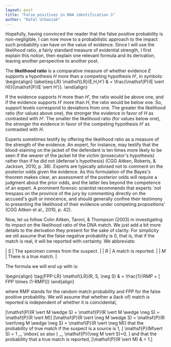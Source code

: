 ```yaml
---
layout: post
title: "False positives in DNA identification 3"
author: "Rafal Urbaniak"
---
```




Hopefully, having convinced the reader that the false positive probability is non-negligible, I can now move to a probabilistic approach to the impact such probability can have on the value of evidence. Since I will use the likelihood ratio, a fairly standard measure of evidential strength, I first explain this notion, then explain one relevant formula and its derivation, leaving another perspective to another post.


The **likelihood ratio** is a comparative measure of whether evidence $E$ supports a hypothesis $H$ more than a competing hypothesis $H'$, in symbols:
\begin{align}
\label{eq:LR}
\mathsf{LR}(E,H,H') & = \frac{\mathsf{P}(E \vert H)}{\mathsf{P}(E \vert H')}.
\end{align}


If the evidence supports $H$ more than $H'$, the ratio would be above one, and if the evidence supports $H'$ more than $H$, the ratio would be below one.  So, support levels correspond to deviations from one.  The greater the likelihood ratio (for values above one), the stronger the evidence in favor of $H$ as contrasted with $H'$. The smaller the likelihood ratio (for values below one), the stronger the evidence in favor of the competing hypothesis $H'$ as contrasted with $H$.


Experts sometimes testify by offering the likelihood ratio as a measure of the strength of the evidence. An expert, for instance, may testify that the blood-staining on the jacket of the defendant is ten times more likely to be seen if the wearer of the jacket hit the victim (prosecutor's hypothesis) rather than if he did not (defense's hypothesis) (CGG Aitken, Roberts, & Jackson, 2010, p. 38). Experts are typically advised not to comment on the posterior odds given the evidence. As this formulation of the Bayes's theorem makes clear, an assessment of the posterior odds will require a judgment about the prior odds, and the latter lies beyond the competence of an expert. A prominent forensic scientist recommends that experts \`not trespass on the province of the jury by commenting directly on the accused's guilt or innocence, and should generally confine their testimony to presenting the likelihood of their evidence under competing propositions' (CGG Aitken et al., 2010, p. 42).


Now, let us follow Colin Aitken, Taroni, & Thompson (2003) in investigating its impact on the likelihood ratio of the DNA match. We just add a bit more details to the derivation they present for the sake of clarity. For simplicity we stil assume that the false negative probability is 0, that is, that if the match is real, it will be reported with certainty. We abbreviate:


| $S$ | The specimen comes from the suspect. |
| $R$ | A match is reported.                 |
| $M$ | There is a true match.               |


The formula we will end up with is:

\begin{align}
\tag{FPP-LR} \mathsf{LR}(R, S, \neg S) & = \frac{1}{RMP + [ FPP \times (1-RMP)]}
\end{align}

 where RMP stands for the random match probability and FPP for the false positive probability. We will assume that whether a (lack of) match is reported is independent of whether it is coincidental,

\[\mathsf{P}(R \vert M \wedge S)  = \mathsf{P}(R \vert M \wedge \neg S) = \mathsf{P}(R \vert M)\]
\[\mathsf{P}(R \vert \neg M \wedge S)  = \mathsf{P}(R \vert\neg M \wedge \neg S) = \mathsf{P}(R \vert \neg M)\]
that the probability of true match if the suspect is a source is 1,
\[
\mathsf{P}(M\vert S) = 1  \,\,\, \mbox{ so also } \,\,\, \mathsf{P}(\neg M \vert S)=0,
\]
and that the probability that a true match is reported,
\[\mathsf{P}(R \vert M) & = 1.\]
